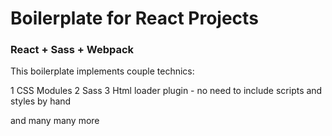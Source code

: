 # Boilerplate for React Projects

### React + Sass + Webpack

This boilerplate implements couple technics:

1 CSS Modules
2 Sass
3 Html loader plugin - no need to include scripts and styles by hand

and many many more 
